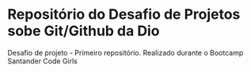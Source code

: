 # Repositório do Desafio de Projetos sobe Git/Github da Dio 
Desafio de projeto - Primeiro repositório. Realizado durante o Bootcamp Santander Code Girls
